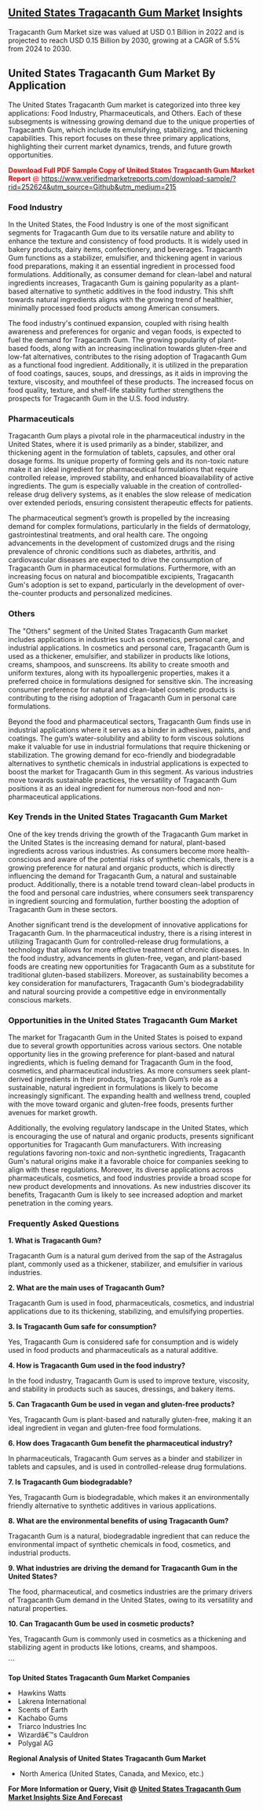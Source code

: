 <h2><a href="https://www.verifiedmarketreports.com/download-sample/?rid=252624&amp;utm_source=Github&amp;utm_medium=215" target="_blank">United States Tragacanth Gum Market</a> Insights</h2><p>Tragacanth Gum Market size was valued at USD 0.1 Billion in 2022 and is projected to reach USD 0.15 Billion by 2030, growing at a CAGR of 5.5% from 2024 to 2030.</p><p> <h2>United States Tragacanth Gum Market By Application</h2> <p>The United States Tragacanth Gum market is categorized into three key applications: Food Industry, Pharmaceuticals, and Others. Each of these subsegments is witnessing growing demand due to the unique properties of Tragacanth Gum, which include its emulsifying, stabilizing, and thickening capabilities. This report focuses on these three primary applications, highlighting their current market dynamics, trends, and future growth opportunities.</p> <p><p><span class=""><span style="color: #ff0000;"><strong>Download Full PDF Sample Copy of United States Tragacanth Gum Market Report</strong> @ </span><a href="https://www.verifiedmarketreports.com/download-sample/?rid=252624&amp;utm_source=Github&amp;utm_medium=215" target="_blank">https://www.verifiedmarketreports.com/download-sample/?rid=252624&amp;utm_source=Github&amp;utm_medium=215</a></span></p></p> <h3>Food Industry</h3> <p>In the United States, the Food Industry is one of the most significant segments for Tragacanth Gum due to its versatile nature and ability to enhance the texture and consistency of food products. It is widely used in bakery products, dairy items, confectionery, and beverages. Tragacanth Gum functions as a stabilizer, emulsifier, and thickening agent in various food preparations, making it an essential ingredient in processed food formulations. Additionally, as consumer demand for clean-label and natural ingredients increases, Tragacanth Gum is gaining popularity as a plant-based alternative to synthetic additives in the food industry. This shift towards natural ingredients aligns with the growing trend of healthier, minimally processed food products among American consumers.</p> <p>The food industry's continued expansion, coupled with rising health awareness and preferences for organic and vegan foods, is expected to fuel the demand for Tragacanth Gum. The growing popularity of plant-based foods, along with an increasing inclination towards gluten-free and low-fat alternatives, contributes to the rising adoption of Tragacanth Gum as a functional food ingredient. Additionally, it is utilized in the preparation of food coatings, sauces, soups, and dressings, as it aids in improving the texture, viscosity, and mouthfeel of these products. The increased focus on food quality, texture, and shelf-life stability further strengthens the prospects for Tragacanth Gum in the U.S. food industry.</p> <h3>Pharmaceuticals</h3> <p>Tragacanth Gum plays a pivotal role in the pharmaceutical industry in the United States, where it is used primarily as a binder, stabilizer, and thickening agent in the formulation of tablets, capsules, and other oral dosage forms. Its unique property of forming gels and its non-toxic nature make it an ideal ingredient for pharmaceutical formulations that require controlled release, improved stability, and enhanced bioavailability of active ingredients. The gum is especially valuable in the creation of controlled-release drug delivery systems, as it enables the slow release of medication over extended periods, ensuring consistent therapeutic effects for patients.</p> <p>The pharmaceutical segment’s growth is propelled by the increasing demand for complex formulations, particularly in the fields of dermatology, gastrointestinal treatments, and oral health care. The ongoing advancements in the development of customized drugs and the rising prevalence of chronic conditions such as diabetes, arthritis, and cardiovascular diseases are expected to drive the consumption of Tragacanth Gum in pharmaceutical formulations. Furthermore, with an increasing focus on natural and biocompatible excipients, Tragacanth Gum's adoption is set to expand, particularly in the development of over-the-counter products and personalized medicines.</p> <h3>Others</h3> <p>The "Others" segment of the United States Tragacanth Gum market includes applications in industries such as cosmetics, personal care, and industrial applications. In cosmetics and personal care, Tragacanth Gum is used as a thickener, emulsifier, and stabilizer in products like lotions, creams, shampoos, and sunscreens. Its ability to create smooth and uniform textures, along with its hypoallergenic properties, makes it a preferred choice in formulations designed for sensitive skin. The increasing consumer preference for natural and clean-label cosmetic products is contributing to the rising adoption of Tragacanth Gum in personal care formulations.</p> <p>Beyond the food and pharmaceutical sectors, Tragacanth Gum finds use in industrial applications where it serves as a binder in adhesives, paints, and coatings. The gum’s water-solubility and ability to form viscous solutions make it valuable for use in industrial formulations that require thickening or stabilization. The growing demand for eco-friendly and biodegradable alternatives to synthetic chemicals in industrial applications is expected to boost the market for Tragacanth Gum in this segment. As various industries move towards sustainable practices, the versatility of Tragacanth Gum positions it as an ideal ingredient for numerous non-food and non-pharmaceutical applications.</p> <h3>Key Trends in the United States Tragacanth Gum Market</h3> <p>One of the key trends driving the growth of the Tragacanth Gum market in the United States is the increasing demand for natural, plant-based ingredients across various industries. As consumers become more health-conscious and aware of the potential risks of synthetic chemicals, there is a growing preference for natural and organic products, which is directly influencing the demand for Tragacanth Gum, a natural and sustainable product. Additionally, there is a notable trend toward clean-label products in the food and personal care industries, where consumers seek transparency in ingredient sourcing and formulation, further boosting the adoption of Tragacanth Gum in these sectors.</p> <p>Another significant trend is the development of innovative applications for Tragacanth Gum. In the pharmaceutical industry, there is a rising interest in utilizing Tragacanth Gum for controlled-release drug formulations, a technology that allows for more effective treatment of chronic diseases. In the food industry, advancements in gluten-free, vegan, and plant-based foods are creating new opportunities for Tragacanth Gum as a substitute for traditional gluten-based stabilizers. Moreover, as sustainability becomes a key consideration for manufacturers, Tragacanth Gum's biodegradability and natural sourcing provide a competitive edge in environmentally conscious markets.</p> <h3>Opportunities in the United States Tragacanth Gum Market</h3> <p>The market for Tragacanth Gum in the United States is poised to expand due to several growth opportunities across various sectors. One notable opportunity lies in the growing preference for plant-based and natural ingredients, which is fueling demand for Tragacanth Gum in the food, cosmetics, and pharmaceutical industries. As more consumers seek plant-derived ingredients in their products, Tragacanth Gum’s role as a sustainable, natural ingredient in formulations is likely to become increasingly significant. The expanding health and wellness trend, coupled with the move toward organic and gluten-free foods, presents further avenues for market growth.</p> <p>Additionally, the evolving regulatory landscape in the United States, which is encouraging the use of natural and organic products, presents significant opportunities for Tragacanth Gum manufacturers. With increasing regulations favoring non-toxic and non-synthetic ingredients, Tragacanth Gum's natural origins make it a favorable choice for companies seeking to align with these regulations. Moreover, its diverse applications across pharmaceuticals, cosmetics, and food industries provide a broad scope for new product developments and innovations. As new industries discover its benefits, Tragacanth Gum is likely to see increased adoption and market penetration in the coming years.</p> <h3>Frequently Asked Questions</h3> <p><b>1. What is Tragacanth Gum?</b></p> <p>Tragacanth Gum is a natural gum derived from the sap of the Astragalus plant, commonly used as a thickener, stabilizer, and emulsifier in various industries.</p> <p><b>2. What are the main uses of Tragacanth Gum?</b></p> <p>Tragacanth Gum is used in food, pharmaceuticals, cosmetics, and industrial applications due to its thickening, stabilizing, and emulsifying properties.</p> <p><b>3. Is Tragacanth Gum safe for consumption?</b></p> <p>Yes, Tragacanth Gum is considered safe for consumption and is widely used in food products and pharmaceuticals as a natural additive.</p> <p><b>4. How is Tragacanth Gum used in the food industry?</b></p> <p>In the food industry, Tragacanth Gum is used to improve texture, viscosity, and stability in products such as sauces, dressings, and bakery items.</p> <p><b>5. Can Tragacanth Gum be used in vegan and gluten-free products?</b></p> <p>Yes, Tragacanth Gum is plant-based and naturally gluten-free, making it an ideal ingredient in vegan and gluten-free food formulations.</p> <p><b>6. How does Tragacanth Gum benefit the pharmaceutical industry?</b></p> <p>In pharmaceuticals, Tragacanth Gum serves as a binder and stabilizer in tablets and capsules, and is used in controlled-release drug formulations.</p> <p><b>7. Is Tragacanth Gum biodegradable?</b></p> <p>Yes, Tragacanth Gum is biodegradable, which makes it an environmentally friendly alternative to synthetic additives in various applications.</p> <p><b>8. What are the environmental benefits of using Tragacanth Gum?</b></p> <p>Tragacanth Gum is a natural, biodegradable ingredient that can reduce the environmental impact of synthetic chemicals in food, cosmetics, and industrial products.</p> <p><b>9. What industries are driving the demand for Tragacanth Gum in the United States?</b></p> <p>The food, pharmaceutical, and cosmetics industries are the primary drivers of Tragacanth Gum demand in the United States, owing to its versatility and natural properties.</p> <p><b>10. Can Tragacanth Gum be used in cosmetic products?</b></p> <p>Yes, Tragacanth Gum is commonly used in cosmetics as a thickening and stabilizing agent in products like lotions, creams, and shampoos.</p> ```</p><p><strong>Top United States Tragacanth Gum Market Companies</strong></p><div data-test-id=""><p><li>Hawkins Watts</li><li> Lakrena International</li><li> Scents of Earth</li><li> Kachabo Gums</li><li> Triarco Industries Inc</li><li> Wizardâ€™s Cauldron</li><li> Polygal AG</li></p><div><strong>Regional Analysis of&nbsp;United States Tragacanth Gum Market</strong></div><ul><li dir="ltr"><p dir="ltr">North America&nbsp;(United States, Canada, and Mexico, etc.)</p></li></ul><p><strong>For More Information or Query, Visit @&nbsp;</strong><strong><a href="https://www.verifiedmarketreports.com/product/tragacanth-gum-market/?utm_source=Github&amp;utm_medium=215" target="_blank">United States Tragacanth Gum Market Insights Size And Forecast</a></strong></p></div>
